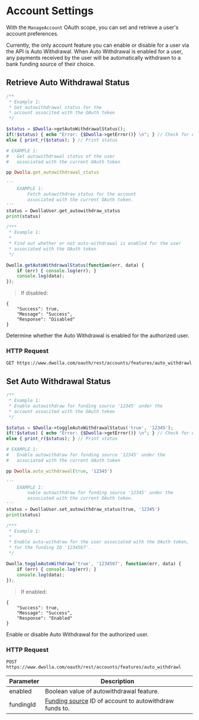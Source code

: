 # Account Settings

With the `ManageAccount` OAuth scope, you can set and retrieve a user's account preferences.  

Currently, the only account feature you can enable or disable for a user via the API is Auto Withdrawal.  When Auto Withdrawal is enabled for a user, any payments received by the user will be automatically withdrawn to a bank funding source of their choice.

## Retrieve Auto Withdrawal Status

```php
/**
 * Example 1:
 * Get autowithdrawal status for the 
 * account associted with the OAuth token
 */

$status = $Dwolla->getAutoWithdrawalStatus();
if(!$status) { echo "Error: {$Dwolla->getError()} \n"; } // Check for errors
else { print_r($status); } // Print status
```
```ruby
# EXAMPLE 1:
# 	Get autowithdrawal status of the user
#	associated with the current OAuth token

pp Dwolla.get_autowithdrawal_status
```
```python
'''
    EXAMPLE 1: 
    	Fetch autowithdraw status for the account
    	associated with the current OAuth token.
'''
status = DwollaUser.get_autowithdraw_status
print(status)
```
```js
/***
 * Example 1:
 *
 * Find out whether or not auto-withdrawal is enabled for the user
 * associated with the OAuth token
 */

Dwolla.getAutoWithdrawalStatus(function(err, data) {
    if (err) { console.log(err); }
    console.log(data);
});
```

> If disabled:

```always
{
    "Success": true,
    "Message": "Success",
    "Response": "Disabled"
}
```

Determine whether the Auto Withdrawal is enabled for the authorized user.

### HTTP Request

`GET https://www.dwolla.com/oauth/rest/accounts/features/auto_withdrawl`

## Set Auto Withdrawal Status

```php
/**
 * Example 1:
 * Enable autowithdraw for funding source '12345' under the
 * account associted with the OAuth token
 */

$status = $Dwolla->toggleAutoWithdrawalStatus('true', '12345');
if(!$status) { echo "Error: {$Dwolla->getError()} \n"; } // Check for errors
else { print_r($status); } // Print status
```
```ruby
# EXAMPLE 1:
# 	Enable autowithdraw for funding source '12345' under the
#	associated with the current OAuth token

pp Dwolla.auto_withdrawal(true, '12345')
```
```python
'''
    EXAMPLE 1: 
    	nable autowithdraw for funding source '12345' under the
    	associated with the current OAuth token.
'''
status = DwollaUser.set_autowithdraw_status(true, '12345')
print(status)
```
```js
/***
 * Example 1:
 *
 * Enable auto-withdraw for the user associated with the OAuth token,
 * for the funding ID '1234567'.
 */

Dwolla.toggleAutoWithdraw('true', '1234567', function(err, data) {
    if (err) { console.log(err); }
    console.log(data);
});
```

> If enabled:

```always
{
    "Success": true,
    "Message": "Success",
    "Response": "Enabled"
}
```

Enable or disable Auto Withdrawal for the authorized user.

### HTTP Request

`POST https://www.dwolla.com/oauth/rest/accounts/features/auto_withdrawl`

| Parameter   |  Description                                       |
|-------------|----------------------------------------------------|
| enabled | Boolean value of autowithdrawal feature. |
| fundingId | [Funding source](#funding-sources) ID of account to autowithdraw funds to. |